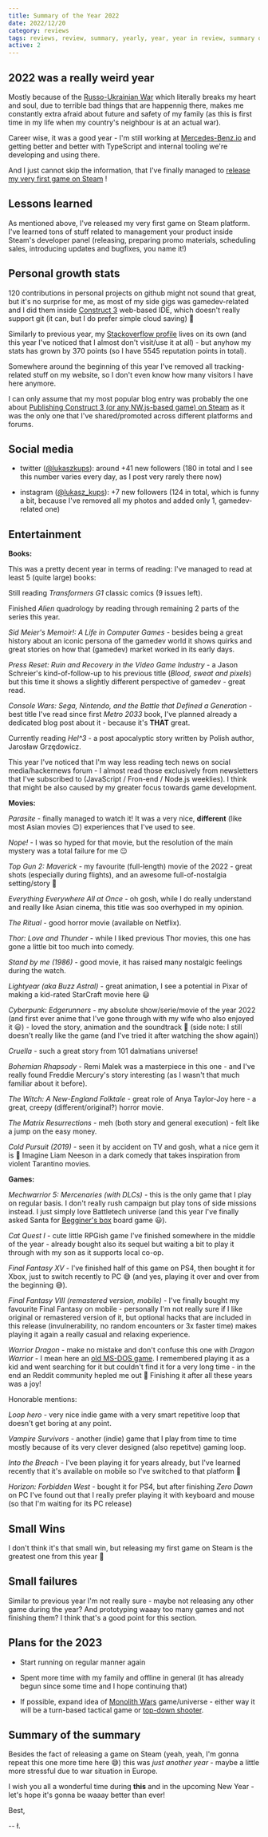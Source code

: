 ```yaml
---
title: Summary of the Year 2022
date: 2022/12/20
category: reviews
tags: reviews, review, summary, yearly, year, year in review, summary of the year
active: 2
---
```


## 2022 was a really weird year

Mostly because of the [Russo-Ukrainian War](https://en.wikipedia.org/wiki/Russo-Ukrainian_War) which literally breaks my heart and soul, due to terrible bad things that are happennig there, makes me constantly extra afraid about future and safety of my family (as this is first time in my life when my country's neighbour is at an actual war).

Career wise, it was a good year - I'm still working at [Mercedes-Benz.io](https://www.mercedes-benz.io/) and getting better and better with TypeScript and internal tooling we're developing and using there.

And I just cannot skip the information, that I've finally managed to [release my very first game on Steam](https://store.steampowered.com/app/1935130/Terry_Poorflyer/) !

## Lessons learned

As mentioned above, I've released my very first game on Steam platform. I've learned tons of stuff related to management your product inside Steam's developer panel (releasing, preparing promo materials, scheduling sales, introducing updates and bugfixes, you name it!)

## Personal growth stats

120 contributions in personal projects on github might not sound that great, but it's no surprise for me, as most of my side gigs was gamedev-related and I did them inside [Construct 3](https://www.construct.net/en) web-based IDE, which doesn't really support git (it can, but I do prefer simple cloud saving) 🙂

Similarly to previous year, my [Stackoverflow profile](https://stackoverflow.com/users/1004946/lukaszkups) lives on its own (and this year I've noticed that I almost don't visit/use it at all) - but anyhow my stats has grown by 370 points (so I have 5545 reputation points in total).

Somewhere around the beginning of this year I've removed all tracking-related stuff on my website, so I don't even know how many visitors I have here anymore.

I can only assume that my most popular blog entry was probably the one about [Publishing Construct 3 (or any NW.js-based game) on Steam](https://lukaszkups.net/notes/publishing-construct-3-game-on-steam/) as it was the only one that I've shared/promoted across different platforms and forums.

## Social media

- twitter ([@lukaszkups](https://twitter.com/lukaszkups/)): around +41 new followers (180 in total and I see this number varies every day, as I post very rarely there now)

- instagram ([@lukasz_kups](https://www.instagram.com/lukasz_kups/)): +7 new followers (124 in total, which is funny a bit, because I've removed all my photos and added only 1, gamedev-related one)

## Entertainment

**Books:**

This was a pretty decent year in terms of reading: I've managed to read at least 5 (quite large) books:

Still reading *Transformers G1* classic comics (9 issues left).

Finished *Alien* quadrology by reading through remaining 2 parts of the series this year.

*Sid Meier's Memoir!: A Life in Computer Games* - besides being a great history about an iconic persona of the gamedev world it shows quirks and great stories on how that (gamedev) market worked in its early days.

*Press Reset: Ruin and Recovery in the Video Game Industry* - a Jason Schreier's kind-of-follow-up to his previous title (*Blood, sweat and pixels*) but this time it shows a slightly different perspective of gamedev - great read.

*Console Wars: Sega, Nintendo, and the Battle that Defined a Generation* - best title I've read since first *Metro 2033* book, I've planned already a dedicated blog post about it - because it's **THAT** great.

Currently reading *Hel^3* - a post apocalyptic story written by Polish author, Jarosław Grzędowicz.

This year I've noticed that I'm way less reading tech news on social media/hackernews forum - I almost read those exclusively from newsletters that I've subscribed to (JavaScript / Fron-end / Node.js weeklies). I think that might be also caused by my greater focus towards game development.

**Movies:**

*Parasite* - finally managed to watch it! It was a very nice, **different** (like most Asian movies 😉) experiences that I've used to see.

*Nope!* - I was so hyped for that movie, but the resolution of the main mystery was a total failure for me 😑

*Top Gun 2: Maverick* - my favourite (full-length) movie of the 2022 - great shots (especially during flights), and an awesome full-of-nostalgia setting/story 🙂

*Everything Everywhere All at Once* - oh gosh, while I do really understand and really like Asian cinema, this title was soo overhyped in my opinion.

*The Ritual* - good horror movie (available on Netflix).

*Thor: Love and Thunder* - while I liked previous Thor movies, this one has gone a little bit too much into comedy.

*Stand by me (1986)* - good movie, it has raised many nostalgic feelings during the watch.

*Lightyear (aka Buzz Astral)* - great animation, I see a potential in Pixar of making a kid-rated StarCraft movie here 😃

*Cyberpunk: Edgerunners* - my absolute show/serie/movie of the year 2022 (and first ever anime that I've gone through with my wife who also enjoyed it 😃) - loved the story, animation and the soundtrack 💛 (side note: I still doesn't really like the game (and I've tried it after watching the show again))

*Cruella* - such a great story from 101 dalmatians universe!

*Bohemian Rhapsody* - Remi Malek was a masterpiece in this one - and I've really found Freddie Mercury's story interesting (as I wasn't that much familiar about it before).

*The Witch: A New-England Folktale* - great role of Anya Taylor-Joy here - a great, creepy (different/original?) horror movie.

*The Matrix Resurrections* - meh (both story and general execution) - felt like a jump on the easy money.

*Cold Pursuit (2019)* - seen it by accident on TV and gosh, what a nice gem it is 🙂 Imagine Liam Neeson in a dark comedy that takes inspiration from violent Tarantino movies.

**Games:**

*Mechwarrior 5: Mercenaries (with DLCs)* - this is the only game that I play on regular basis. I don't really rush campaign but play tons of side missions instead. I just simply love Battletech universe (and this year I've finally asked Santa for [Begginer's box](https://www.amazon.com/Catalyst-Game-Labs-MCAT35020-BattleTech/dp/B0B5YNQF8F) board game 😃).

*Cat Quest I* - cute little RPGish game I've finished somewhere in the middle of the year - already bought also its sequel but waiting a bit to play it through with my son as it supports local co-op.

*Final Fantasy XV* - I've finished half of this game on PS4, then bought it for Xbox, just to switch recently to PC 😅 (and yes, playing it over and over from the beginning 😅).

*Final Fantasy VIII (remastered version, mobile)* - I've finally bought my favourite Final Fantasy on mobile - personally I'm not really sure if I like original or remastered version of it, but optional hacks that are included in this release (invulnerability, no random encounters or 3x faster time) makes playing it again a really casual and relaxing experience.

*Warrior Dragon* - make no mistake and don't confuse this one with *Dragon Warrior* - I mean here an [old MS-DOS game](https://www.old-games.com/download/4108/warrior-dragon). I remembered playing it as a kid and went searching for it but couldn't find it for a very long time - in the end an Reddit community hepled me out 🙂 Finishing it after all these years was a joy!

Honorable mentions:

*Loop hero* - very nice indie game with a very smart repetitive loop that doesn't get boring at any point.

*Vampire Survivors* - another (indie) game that I play from time to time mostly because of its very clever designed (also repetitve) gaming loop.

*Into the Breach* - I've been playing it for years already, but I've learned recently that it's available on mobile so I've switched to that platform 🙂

*Horizon: Forbidden West* - bought it for PS4, but after finishing *Zero Dawn* on PC I've found out that I really prefer playing it with keyboard and mouse (so that I'm waiting for its PC release)

## Small Wins

I don't think it's that small win, but releasing my first game on Steam is the greatest one from this year 🙂

## Small failures

Similar to previous year I'm not really sure - maybe not releasing any other game during the year? And prototyping waaay too many games and not finishing them? I think that's a good point for this section.

## Plans for the 2023

- Start running on regular manner again

- Spent more time with my family and offline in general (it has already begun since some time and I hope continuing that)

- If possible, expand idea of [Monolith Wars](https://lukaszkups.itch.io/monolith-wars) game/universe - either way it will be a turn-based tactical game or [top-down shooter](https://twitter.com/lukaszkups/status/1537882838657224707).

## Summary of the summary

Besides the fact of releasing a game on Steam (yeah, yeah, I'm gonna repeat this one more time here 😅) this was *just another year* - maybe a little more stressful due to war situation in Europe.

I wish you all a wonderful time during **this** and in the upcoming New Year - let's hope it's gonna be waaay better than ever!

Best,

-- ł.
